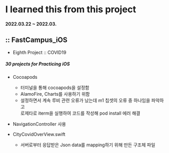 # I learned this from this project
#### 2022.03.22 ~ 2022.03.

## :: FastCampus_iOS

- Eighth Project :: COVID19

##### 30 projects for Practicing iOS

* Cocoapods
    - 터미널을 통해 cocoapods을 설정함
    - AlamoFire, Charts를 사용하기 위함
    - 설정하면서 계속 루비 관련 오류가 났는데 m1 칩셋의 오류 중 하나임을 파악하고  
      로제타로 iterm을 실행하여 코드를 작성해 pod install 에러 해결

* NavigationController 사용
* CityCovidOverView.swift 
    - 서버로부터 응답받은 Json data를 mapping하기 위해 만든 구조체 파일
